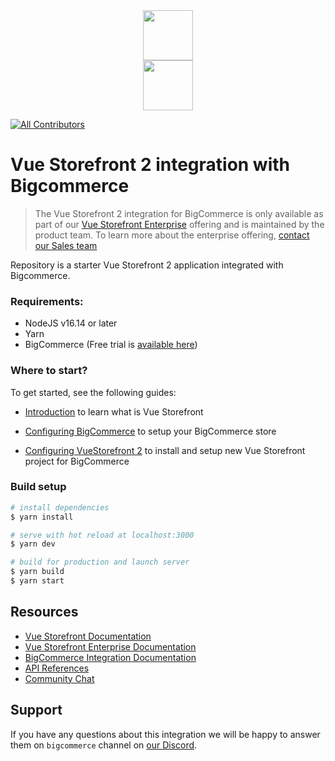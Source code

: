 <div align="center">
<img src="https://user-images.githubusercontent.com/1626923/137092657-fb398d20-b592-4661-a1f9-4135db0b61d5.png" height="80px"/>
<br/>
<img src="https://www-cdn.bigcommerce.com/assets/bc-photo-branding-bigcommerce-primary-gray-background.png?mtime=20211210160101" height="80px"/>
</div>

<!-- ALL-CONTRIBUTORS-BADGE:START - Do not remove or modify this section -->
[![All Contributors](https://img.shields.io/badge/all_contributors-12-orange.svg?style=flat-square)](#contributors-)
<!-- ALL-CONTRIBUTORS-BADGE:END -->

# Vue Storefront 2 integration with Bigcommerce

> The Vue Storefront 2 integration for BigCommerce is only available as part of our [Vue Storefront Enterprise](https://docs.vuestorefront.io/v2/general/enterprise.html) offering and is maintained by the product team. To learn more about the enterprise offering, [contact our Sales team](https://vuestorefront.io/contact/sales)

Repository is a starter Vue Storefront 2 application integrated with Bigcommerce.

### Requirements:

- NodeJS v16.14 or later
- Yarn
- BigCommerce (Free trial is [available here](https://www.bigcommerce.com/essentials/free-trial/))

### Where to start?

To get started, see the following guides:

- [Introduction](https://docs.vuestorefront.io/v2/getting-started/introduction.html) to learn what is Vue Storefront

- [Configuring BigCommerce](https://docs.vuestorefront.io/bigcommerce/setup/configuring-bigcommerce.html) to setup your
  BigCommerce store

- [Configuring VueStorefront 2](https://docs.vuestorefront.io/bigcommerce/setup/configuring-vue-storefront.html) to
  install and setup new Vue Storefront project for BigCommerce

### Build setup

```bash
# install dependencies
$ yarn install

# serve with hot reload at localhost:3000
$ yarn dev

# build for production and launch server
$ yarn build
$ yarn start
```

## Resources

- [Vue Storefront Documentation](https://docs.vuestorefront.io/v2/)
- [Vue Storefront Enterprise Documentation](https://docs.vuestorefront.io/v2/general/enterprise.html)
- [BigCommerce Integration Documentation](https://docs.vuestorefront.io/bigcommerce)
- [API References](https://docs.vuestorefront.io/bigcommerce/api-reference/index.html)
- [Community Chat](http://discord.vuestorefront.io)

## Support

If you have any questions about this integration we will be happy to answer them on  `bigcommerce` channel
on [our Discord](http://discord.vuestorefront.io).
